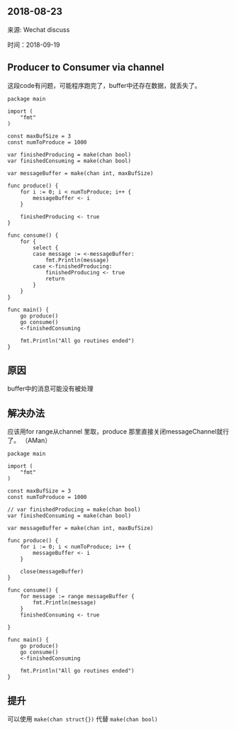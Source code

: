 ## 2018-08-23

来源: Wechat discuss

时间：2018-09-19

## Producer to Consumer via channel
这段code有问题，可能程序跑完了，buffer中还存在数据，就丢失了。
``` golang
package main

import (
	"fmt"
)

const maxBufSize = 3
const numToProduce = 1000

var finishedProducing = make(chan bool)
var finishedConsuming = make(chan bool)

var messageBuffer = make(chan int, maxBufSize)

func produce() {
	for i := 0; i < numToProduce; i++ {
		messageBuffer <- i
	}

	finishedProducing <- true
}

func consume() {
	for {
		select {
		case message := <-messageBuffer:
			fmt.Println(message)
		case <-finishedProducing:
			finishedProducing <- true
			return
		}
	}
}

func main() {
	go produce()
	go consume()
	<-finishedConsuming

	fmt.Println("All go routines ended")
}

```

## 原因
buffer中的消息可能没有被处理


## 解决办法
应该用for range从channel 里取，produce 那里直接关闭messageChannel就行了。 （AMan）
``` golang
package main

import (
	"fmt"
)

const maxBufSize = 3
const numToProduce = 1000

// var finishedProducing = make(chan bool)
var finishedConsuming = make(chan bool)

var messageBuffer = make(chan int, maxBufSize)

func produce() {
	for i := 0; i < numToProduce; i++ {
		messageBuffer <- i
	}

	close(messageBuffer)
}

func consume() {
	for message := range messageBuffer {
		fmt.Println(message)
	}
	finishedConsuming <- true

}

func main() {
	go produce()
	go consume()
	<-finishedConsuming

	fmt.Println("All go routines ended")
}

```

## 提升
可以使用 `make(chan struct{})` 代替 `make(chan bool)`
